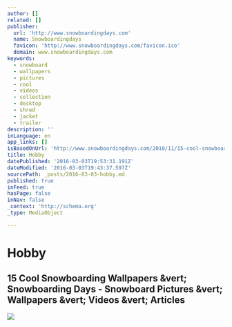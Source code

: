 ```yaml
---
author: []
related: []
publisher:
  url: 'http://www.snowboardingdays.com'
  name: Snowboardingdays
  favicon: 'http://www.snowboardingdays.com/favicon.ico'
  domain: www.snowboardingdays.com
keywords:
  - snowboard
  - wallpapers
  - pictures
  - cool
  - videos
  - collection
  - desktop
  - shred
  - jacket
  - trailer
description: ''
inLanguage: en
app_links: []
isBasedOnUrl: 'http://www.snowboardingdays.com/2010/11/15-cool-snowboarding-wallpapers.html?m=1'
title: Hobby
datePublished: '2016-03-03T19:53:31.191Z'
dateModified: '2016-03-03T19:43:37.597Z'
sourcePath: _posts/2016-03-03-hobby.md
published: true
inFeed: true
hasPage: false
inNav: false
_context: 'http://schema.org'
_type: MediaObject

---
```

# Hobby

<article style=""><h1>15 Cool Snowboarding Wallpapers &amp;vert; Snowboarding Days - Snowboard Pictures &amp;vert; Wallpapers &amp;vert; Videos &amp;vert; Articles</h1><img src="http://2.bp.blogspot.com/_gfXupHOEhH0/TOb1eJEWD7I/AAAAAAAAS2w/tMAurLvzsVc/s640/snowboarding-wallpaper-4.jpg" /></article>